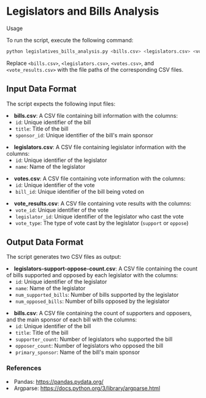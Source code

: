 # Legislators and Bills Analysis

Usage

To run the script, execute the following command:

```python
python legislatives_bills_analysis.py <bills.csv> <legislators.csv> <votes.csv> <vote_results.csv>
```
Replace <code>&lt;bills.csv&gt;</code>, <code>&lt;legislators.csv&gt;</code>, <code>&lt;votes.csv&gt;</code>, and <code>&lt;vote_results.csv&gt;</code> with the file paths of the corresponding CSV files.

## Input Data Format

The script expects the following input files:
<li><strong>bills.csv</strong>: A CSV file containing bill information with the columns:<ul><li><code>id</code>: Unique identifier of the bill</li><li><code>title</code>: Title of the bill</li><li><code>sponsor_id</code>: Unique identifier of the bill's main sponsor</li></ul></li><li><strong>legislators.csv</strong>: A CSV file containing legislator information with the columns:<ul><li><code>id</code>: Unique identifier of the legislator</li><li><code>name</code>: Name of the legislator</li></ul></li><li><strong>votes.csv</strong>: A CSV file containing vote information with the columns:<ul><li><code>id</code>: Unique identifier of the vote</li><li><code>bill_id</code>: Unique identifier of the bill being voted on</li></ul></li><li><strong>vote_results.csv</strong>: A CSV file containing vote results with the columns:<ul><li><code>vote_id</code>: Unique identifier of the vote</li><li><code>legislator_id</code>: Unique identifier of the legislator who cast the vote</li><li><code>vote_type</code>: The type of vote cast by the legislator (<code>support</code> or <code>oppose</code>)</li></ul></li>

## Output Data Format

The script generates two CSV files as output:

<li><strong>legislators-support-oppose-count.csv</strong>: A CSV file containing the count of bills supported and opposed by each legislator with the columns:<ul><li><code>id</code>: Unique identifier of the legislator</li><li><code>name</code>: Name of the legislator</li><li><code>num_supported_bills</code>: Number of bills supported by the legislator</li><li><code>num_opposed_bills</code>: Number of bills opposed by the legislator</li></ul></li><li><strong>bills.csv</strong>: A CSV file containing the count of supporters and opposers, and the main sponsor of each bill with the columns:<ul><li><code>id</code>: Unique identifier of the bill</li><li><code>title</code>: Title of the bill</li><li><code>supporter_count</code>: Number of legislators who supported the bill</li><li><code>opposer_count</code>: Number of legislators who opposed the bill</li><li><code>primary_sponsor</code>: Name of the bill's main sponsor</li></ul></li>

### References

<li>Pandas: <a href="https://pandas.pydata.org/" target="_new">https://pandas.pydata.org/</a></li><li>Argparse: <a href="https://docs.python.org/3/library/argparse.html" target="_new">https://docs.python.org/3/library/argparse.html</a></li>
